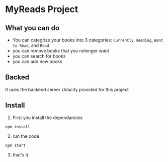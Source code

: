 # MyReads Project

## What you can do
- You can categrize your books into 3 categories: `Currently Reading`, `Want to Read`, and `Read`
- you can remove books that you nolonger want
- you can search for books
- you can add new books

## Backed
It uses the backend server Udacity provided for this project

## Install
1. First you install the dependancies
```
npm install
```
2. run the code
```
npm start
```
3. that's it